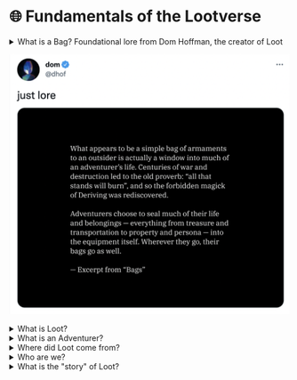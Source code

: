 # 🌐 Fundamentals of the Lootverse

<details>

<summary>What is a Bag? Foundational lore from Dom Hoffman, the creator of Loot</summary>

[https://twitter.com/dhof/status/1510641997291438083](https://twitter.com/dhof/status/1510641997291438083)

</details>

![](<../../.gitbook/assets/Screen Shot 2022-04-22 at 9.20.10 PM (1).png>)

<details>

<summary>What is Loot?</summary>

* Loot is a set of gear worn by Adventurers
* A Loot bag ≠ an Adventurer
* A Loot bag = the items and gear carried by an Adventurer.
* Loot bags always have 8 items, one to equip each inventory slot (see [item-types.md](../../canonical-principles/loot/loot-classification-and-ratings-system/item-types.md "mention")).

<!---->

* While Loot came with no website, no instruction manual, no stats sheet, no game, no stories, no characters, nothing...Loot _does_ have some rich structure hidden in plain sight inside the contract itself.
* Inside each bag, inside each item, and inside the original Loot contract, there are clues and hints of ancient stories and past adventures, implying a hidden structure and order to the world.

<!---->

* **An implied timeline:**
  * Because these Loot items were found in bags, and not on characters, we've come to believe that there is an implied history to this world and an in-world "[timeline](../a-meta-timeline-of-the-lootverse/a-visual-timeline-of-the-eras-of-the-lootverse/)" that predates the 8/27/2021 “discovery” of the 8k Loot bags.
  * Because the 8,000 [og-loot.md](../../welcome-to-loot/what-is-loot/og-loot.md "mention") bags were filled with randomized items, it implies that there was once order and structure, and that there was once a set of "perfect" and original bags, long long ago.&#x20;
  * In the in-world "[timeline](../a-meta-timeline-of-the-lootverse/a-visual-timeline-of-the-eras-of-the-lootverse/) of Loot," the earliest known Loot bags are widely considered to be the 2,540 [genesis-loot.md](../../welcome-to-loot/what-is-loot/genesis-loot.md "mention") bags.  \*\* Note that in real life, the OG Loot bags were discovered and minted first, launched by Dom Hofmann, and inside Dom's OG Loot contract we discovered clues that led to the creation of the community-developed Genesis Loot bags, which were launched after OG Loot, but on the "in world timeline" they come first.
    * The items in the OG Loot bags _came_ from these Genesis Loot bags and a set of other Loot bags discovered over time. &#x20;
    * The items from all of these historical Loot bags have been passed down across generations, which is why the 8,000 [og-loot.md](../../welcome-to-loot/what-is-loot/og-loot.md "mention") bags that we all found on 8/28/2022 are full of mixed up items.
    * From these mixed up items, though, it is abundantly clear that Loot is not random — the structure of the bags and the contract hint at ancient stories and a multi-epoch timeline for us to re-discover.

</details>

<details>

<summary>What is an Adventurer?</summary>

* An Adventurer is a character who carries this gear, owns these items and uses them for quests, battles, exploration and adventures.
* By donning this gear that we've found in these Loot bags, we can follow in the footsteps of our ancestors and _become_ Adventurers

</details>

<details>

<summary>Where did Loot come from?</summary>

<mark style="color:red;">**In real life:**</mark>&#x20;

* _<mark style="color:red;">Loot was a free mint on Etherscan, an unexpected discovery of 8,000 Loot bags...which has drawn together a community of builders, collectors, storytellers, investors, artists, designers, and more, all collectively-inspired to build a decentralized world together.</mark>_

**In Lootverse lore that lines up with our real life experience:**&#x20;

* Loot was _discovered_ in bags, its meaning and purpose unclear.  \

* We do not know how it was found or where it came from, but we do know some things about the nature of what was in those original bags.

<!---->

* We believe that the earliest known Loot bags — **"**[**Genesis Loot**](../../welcome-to-loot/what-is-loot/genesis-loot.md)**" bags — were discovered (mirroring our own experience), and then given to 2,540 individual people who opened them up with wonder and intrigue**.
  * Inside the bags, eight items, all seemingly "normal."
  * But they could tell that something was special.
  * They did not know this yet, but these items all contained the same spirit — a spirit that would later shape the very fabric of society (the 16 Orders)
  * `Technical note: each time a Loot bag is discovered, each of the items begins at Greatness 0. Over time, with experience and age, Greatness grows.  As as Greatness reaches 15-20, the true nature of the items reveal themselves (Orders, Names, +1).`
  * These early adventurers ("Genesis Adventurers") and the societies around them were deeply entranced by the Loot bags — triggering the first cycle of discovery, inspection, revelation, teamwork, building, and adventure... 

<!---->

* **Over the course of thousands of years and generations upon generations, the rest of the 8,000 "**[**OG Loot**](../../welcome-to-loot/what-is-loot/og-loot.md)**" bags were discovered** **by individuals who also opened them up with wonder and intrigue.**
  * With each new discovery, another cycle began: discovery, inspection, revelation, teamwork, building, and adventure... 

<!---->

* And then something cataclysmic happened — nearly all life ceased, only some people remained, and the bags were left hidden and forgotten for generations.
* For generations, a group of wanderers scoured the land, searching for meaning, turning over rocks and opening ancient caverns, looking for hidden treasures...
* And then — [**8/27/2022**](https://etherscan.io/tx/0x1fe3eed7d7e753819b662a09a5eaaa162724d64d6585923018c63567fa177d22)

<mark style="color:red;">**In real life:**</mark>

* <mark style="color:red;">When we discovered the 8,000</mark> [og-loot.md](../../welcome-to-loot/what-is-loot/og-loot.md "mention") <mark style="color:red;">bags and minted them from Etherscan, there were no signs of other life.</mark> &#x20;
* <mark style="color:red;">No characters, no quests, no stories, no games, no website, nothing...</mark>
* <mark style="color:red;">Minting the bags from Etherscan was like pulling them out of the mist, and it filled us with wonder and intrigue.</mark>

**In Lootverse lore, that is in fact also our real life experience:**

* And then on 8/27/2021, a group of wanderers/explorers came across a cache of 8,000 [og-loot.md](../../welcome-to-loot/what-is-loot/og-loot.md "mention") bags.
  * ...those wanderers are US.
* Thus we begin our _own_ cycle of discovery, revelation, teamwork, building and adventure.
* We follow in the footsteps of our ancestors — inspecting the bags, making sense of the bags, finding meaning in the bags. &#x20;
* We're drawn to use the bags as a foundation for building.
* We're drawn to distilling items from the bags.
* And ultimately, we're drawn to use the Loot we found to go on the quests and adventures that lie ahead....

</details>

<details>

<summary>Who are we?</summary>

* We are travelers, wanderers, explorers...who have discovered thousands of bags of Loot, discarded under bridges and in the dirt and buried under layers of ruin.

<!---->

* We _descend_ from Adventurers

<!---->

* And with these Loot bags, we are now _becoming_ Adventurers....following in the footsteps of our Lootverse ancestors.

<!---->

* With these bags, and with the tools to build and the clues and mysteries that are unfolding around us, we may don this gear and _become_ adventurers...following in the footsteps of our ancestors.

<!---->

* In the “past” on the timeline, we can play games as Adventurers, we can see the world through their eyes, and we can recreate their experiences

<!---->

* From the Genesis Era, to The Great War to the Mist...there are infinite stories to be told, of quests, of battles, of raids, of wars, of love and of loss.

<!---->

* When we step into the past, we are stepping into the shoes of our ancestors who carried this Loot (for Adventurers) and we are reliving their experiences — and through those experiences, we are also rediscovering our own past and our own purpose.

</details>

<details>

<summary>What is the "story" of Loot?</summary>

**The story of Loot is a story of discovery, revelation, teamwork, building, and adventure.  A story of decentralized action and collaborative world-building, across thousands of generations and millions of adventurers.**

Loot's meta-story (what we are doing with Loot in reality) is itself _part_ of the Loot story.&#x20;

* As we (in real life) have discovered Loot and are working together to derive meaning and purpose from it, so too did our ancestors when they discovered the original Loot bags in their times.
* As we work together to derive meaning, build games, go on quests, craft characters and discover lore, that act of collaborative creation is itself part of the Loot story.
* When we build a Genesis Adventurer, or design the Realms game, or mint a Crypt or a Cavern, or discuss the meaning of the 16 Orders, or write a story, we are not outsiders looking in as observers.  We are not game-masters working outside of Loot.  We are in fact working _in_ the world of Loot, acting as Adventurers ourselves.
* The story of Loot is one of discovery, collaboration, and a quintessentially-human quest to derive meaning and purpose in the world.

</details>
